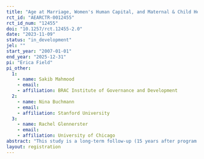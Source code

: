 ```yaml
---
title: "Age at Marriage, Women's Human Capital, and Maternal & Child Health in Bangladesh"
rct_id: "AEARCTR-0012455"
rct_id_num: "12455"
doi: "10.1257/rct.12455-2.0"
date: "2023-11-09"
status: "in_development"
jel: ""
start_year: "2007-01-01"
end_year: "2025-12-31"
pi: "Erica Field"
pi_other:
  1:
    - name: Sakib Mahmood
    - email: 
    - affiliation: BRAC Institute of Governance and Development
  2:
    - name: Nina Buchmann
    - email: 
    - affiliation: Stanford University
  3:
    - name: Rachel Glennerster
    - email: 
    - affiliation: University of Chicago
abstract: "This study is a long-term follow-up (15 years after program start, when program participants will be aged 30-32) of a large-scale clustered RCT that tested three strategies to reduce child marriage and increase girls' human capital in rural Bangladesh: (i) a six-month adolescent empowerment program (Kishoree Kontha), (ii) a conditional in-kind incentive to delay marriage, or (iii) empowerment + conditional incentive. The aim of this follow-up is to estimate program impacts on program participants and intergenerational impacts on their children."
layout: registration
---
```


